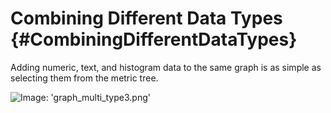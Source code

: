 # Combining Different Data Types {#CombiningDifferentDataTypes}

Adding numeric, text, and histogram data to the same graph is as simple as selecting them from the metric tree.

![Image: 'graph_multi_type3.png'](/images/circonus/graph_multi_type3.png)
